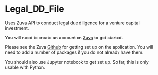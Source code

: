 # Legal_DD_File
Uses Zuva API to conduct legal due diligence for a venture capital investment.

You will need to create an account on [Zuva](https://zuva.ai/) to get started. 

Please see the Zuva [Github](https://github.com/zuvaai/zdai-python) for getting set up on the application. You will need to add a number of packages if you do not already have them. 

You should also use Jupyter notebook to get set up. So far, this is only usable with Python. 

